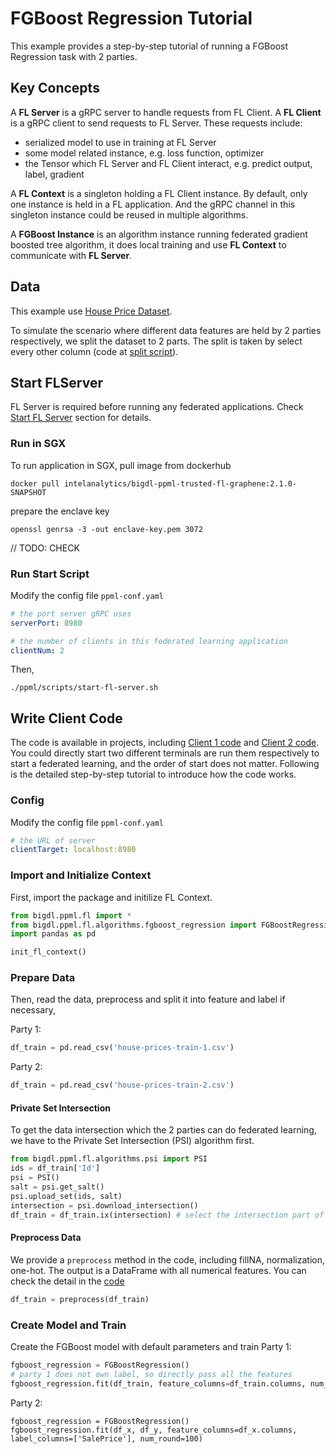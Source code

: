 # FGBoost Regression Tutorial
This example provides a step-by-step tutorial of running a FGBoost Regression task with 2 parties.
## Key Concepts
A **FL Server** is a gRPC server to handle requests from FL Client. A **FL Client** is a gRPC client to send requests to FL Server. These requests include:
* serialized model to use in training at FL Server
* some model related instance, e.g. loss function, optimizer
* the Tensor which FL Server and FL Client interact, e.g. predict output, label, gradient

A **FL Context** is a singleton holding a FL Client instance. By default, only one instance is held in a FL application. And the gRPC channel in this singleton instance could be reused in multiple algorithms.

A **FGBoost Instance** is an algorithm instance running federated gradient boosted tree algorithm, it does local training and use **FL Context** to communicate with **FL Server**. 

## Data
This example use [House Price Dataset]().

To simulate the scenario where different data features are held by 2 parties respectively, we split the dataset to 2 parts. The split is taken by select every other column (code at [split script]()).


## Start FLServer
FL Server is required before running any federated applications. Check [Start FL Server]() section for details.
### Run in SGX
To run application in SGX, pull image from dockerhub
```
docker pull intelanalytics/bigdl-ppml-trusted-fl-graphene:2.1.0-SNAPSHOT
```
prepare the enclave key
```
openssl genrsa -3 -out enclave-key.pem 3072
```
// TODO: CHECK
### Run Start Script
Modify the config file `ppml-conf.yaml`
```yaml
# the port server gRPC uses
serverPort: 8980

# the number of clients in this federated learning application
clientNum: 2
```

Then,
```
./ppml/scripts/start-fl-server.sh 
```

## Write Client Code
The code is available in projects, including [Client 1 code]() and [Client 2 code](). You could directly start two different terminals are run them respectively to start a federated learning, and the order of start does not matter. Following is the detailed step-by-step tutorial to introduce how the code works.
### Config
Modify the config file `ppml-conf.yaml`
```yaml
# the URL of server
clientTarget: localhost:8980
```
### Import and Initialize Context
First, import the package and initilize FL Context.
```python
from bigdl.ppml.fl import *
from bigdl.ppml.fl.algorithms.fgboost_regression import FGBoostRegression
import pandas as pd

init_fl_context()
```

### Prepare Data
Then, read the data, preprocess and split it into feature and label if necessary,

Party 1:
```python
df_train = pd.read_csv('house-prices-train-1.csv')
```

Party 2:
```python
df_train = pd.read_csv('house-prices-train-2.csv')
```
#### Private Set Intersection
To get the data intersection which the 2 parties can do federated learning, we have to the Private Set Intersection (PSI) algorithm first.
```python
from bigdl.ppml.fl.algorithms.psi import PSI
ids = df_train['Id']
psi = PSI()
salt = psi.get_salt()
psi.upload_set(ids, salt)
intersection = psi.download_intersection()
df_train = df_train.ix(intersection) # select the intersection part of training data
```
#### Preprocess Data
We provide a `preprocess` method in the code, including fillNA, normalization, one-hot. The output is a DataFrame with all numerical features. You can check the detail in the [code]()

```python
df_train = preprocess(df_train)
```
### Create Model and Train
Create the FGBoost model with default parameters and train
Party 1:
```python
fgboost_regression = FGBoostRegression()
# party 1 does not own label, so directly pass all the features
fgboost_regression.fit(df_train, feature_columns=df_train.columns, num_round=100)
```
Party 2:
```
fgboost_regression = FGBoostRegression()
fgboost_regression.fit(df_x, df_y, feature_columns=df_x.columns, label_columns=['SalePrice'], num_round=100)
```
